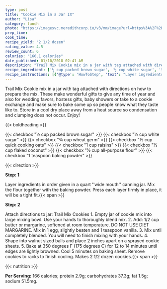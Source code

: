 ```yaml
---
type: post
title: "Cookie Mix in a Jar IX"
author: "Lisa"
category: lunch
photo: "https://imagesvc.meredithcorp.io/v3/mm/image?url=https%3A%2F%2Fimages.media-allrecipes.com%2Fuserphotos%2F2615923.jpg"
prep_time: 
cook_time: 
recipe_yield: "2 1/2 dozen"
rating_value: 4.5
review_count: 6
calories: "166.1 calories"
date_published: 01/10/2018 02:41 AM
description: "Trail Mix Cookie mix in a jar with tag attached with directions on how to prepare the mix.   These make wonderful gifts to give any time of year and also for wedding favors, hostess gifts, baby showers or take to a cookie exchange and make sure to bake some up so people know what they taste like to.  Store in a cool dry place away from a heat source so condensation and clumping does not occur. Enjoy!"
recipe_ingredient: ['½ cup packed brown sugar', '½ cup white sugar', '¾ cup wheat germ', '⅓ cup quick cooking oats', '1 cup raisins', '⅓ cup flaked coconut', '½ cup all-purpose flour', '1 teaspoon baking powder']
recipe_instructions: [{'@type': 'HowToStep', 'text': "Layer ingredients in order given in a quart ''wide mouth'' canning jar. Mix the flour together with the baking powder.  Press each layer firmly in place, it will be a tight fit.\n"}, {'@type': 'HowToStep', 'text': 'Attach directions to jar:    Trail Mix Cookies    1. Empty jar of cookie mix into large mixing bowl. Use your hands to thoroughly blend mix.  2. Add: 1/2 cup butter or margarine, softened at room temperature. DO NOT USE DIET MARGARINE.  Mix in 1 egg, slightly beaten and 1 teaspoon vanilla.    3. Mix until completely blended. You will need to finish mixing with your hands.  4. Shape into walnut sized balls and place 2 inches apart on a sprayed cookie sheets.  5. Bake at 350 degrees F (175 degrees C) for 12 to 14 minutes until edges are lightly browned. Cool 5 minutes on baking sheet. Remove cookies to racks to finish cooling. Makes 2 1/2 dozen cookies.\n'}]
---
```


Trail Mix Cookie mix in a jar with tag attached with directions on how to prepare the mix.   These make wonderful gifts to give any time of year and also for wedding favors, hostess gifts, baby showers or take to a cookie exchange and make sure to bake some up so people know what they taste like to.  Store in a cool dry place away from a heat source so condensation and clumping does not occur. Enjoy! 

{{< boldheading >}}

{{< checkbox "½ cup packed brown sugar" >}}
{{< checkbox "½ cup white sugar" >}}
{{< checkbox "¾ cup wheat germ" >}}
{{< checkbox "⅓ cup quick cooking oats" >}}
{{< checkbox "1 cup raisins" >}}
{{< checkbox "⅓ cup flaked coconut" >}}
{{< checkbox "½ cup all-purpose flour" >}}
{{< checkbox "1 teaspoon baking powder" >}}


{{< direction >}}

**Step: 1**

Layer ingredients in order given in a quart ''wide mouth'' canning jar. Mix the flour together with the baking powder.  Press each layer firmly in place, it will be a tight fit.{{< span >}}

**Step: 2**

Attach directions to jar:    Trail Mix Cookies    1. Empty jar of cookie mix into large mixing bowl. Use your hands to thoroughly blend mix.  2. Add: 1/2 cup butter or margarine, softened at room temperature. DO NOT USE DIET MARGARINE.  Mix in 1 egg, slightly beaten and 1 teaspoon vanilla.    3. Mix until completely blended. You will need to finish mixing with your hands.  4. Shape into walnut sized balls and place 2 inches apart on a sprayed cookie sheets.  5. Bake at 350 degrees F (175 degrees C) for 12 to 14 minutes until edges are lightly browned. Cool 5 minutes on baking sheet. Remove cookies to racks to finish cooling. Makes 2 1/2 dozen cookies.{{< span >}}

{{< nutrition >}}

**Per Serving:** 166 calories; protein 2.9g; carbohydrates 37.3g; fat 1.5g; sodium 51.5mg.